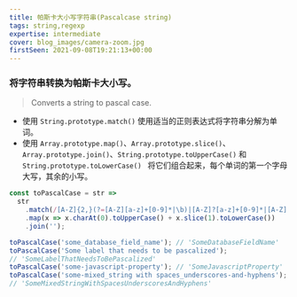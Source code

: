 ```yaml
---
title: 帕斯卡大小写字符串(Pascalcase string)
tags: string,regexp
expertise: intermediate
cover: blog_images/camera-zoom.jpg
firstSeen: 2021-09-08T19:21:13+00:00
---
```


### 将字符串转换为帕斯卡大小写。
> Converts a string to pascal case.

- 使用 `String.prototype.match()` 使用适当的正则表达式将字符串分解为单词。
- 使用 `Array.prototype.map()`、`Array.prototype.slice()`、`Array.prototype.join()`、`String.prototype.toUpperCase()` 和 `String.prototype.toLowerCase() ` 将它们组合起来，每个单词的第一个字母大写，其余的小写。

```js
const toPascalCase = str =>
  str
    .match(/[A-Z]{2,}(?=[A-Z][a-z]+[0-9]*|\b)|[A-Z]?[a-z]+[0-9]*|[A-Z]|[0-9]+/g)
    .map(x => x.charAt(0).toUpperCase() + x.slice(1).toLowerCase())
    .join('');
```

```js
toPascalCase('some_database_field_name'); // 'SomeDatabaseFieldName'
toPascalCase('Some label that needs to be pascalized');
// 'SomeLabelThatNeedsToBePascalized'
toPascalCase('some-javascript-property'); // 'SomeJavascriptProperty'
toPascalCase('some-mixed_string with spaces_underscores-and-hyphens');
// 'SomeMixedStringWithSpacesUnderscoresAndHyphens'
```
